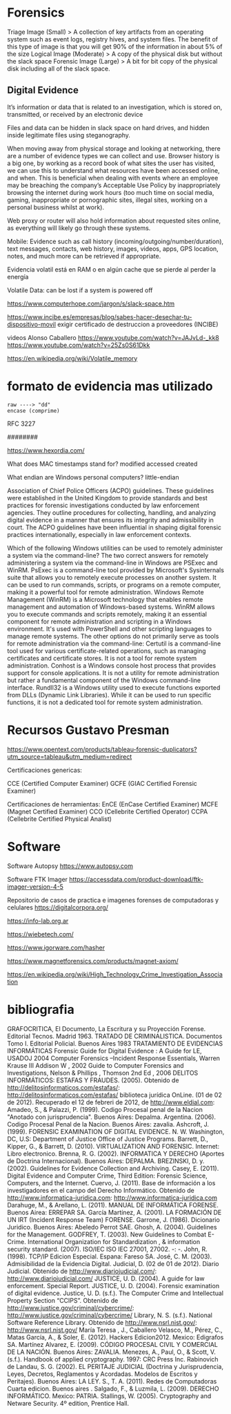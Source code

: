 # Forensics


Triage Image (Small) > A collection of key artifacts from an operating system such as event logs, registry hives, and system files. The benefit of this type of image is that you will get 90% of the information in about 5% of the size
Logical Image (Moderate) > A copy of the physical disk but without the slack space
Forensic Image (Large) > A bit for bit copy of the physical disk including all of the slack space.


## Digital Evidence

It’s information or data that is related to an investigation, which is stored on, transmitted, or received by an electronic device

Files and data can be hidden in slack space on hard drives, and hidden inside legitimate files using steganography. 

When moving away from physical storage and looking at networking, there are a number of evidence types we can collect and use. Browser history is a big one, by working as a record book of what sites the user has visited, we can use this to understand what resources have been accessed online, and when. This is beneficial when dealing with events where an employee may be breaching the company’s Acceptable Use Policy by inappropriately browsing the internet during work hours (too much time on social media, gaming, inappropriate or pornographic sites, illegal sites, working on a personal business whilst at work).

Web proxy or router will also hold information about requested sites online, as everything will likely go through these systems. 


Mobile: Evidence such as call history (incoming/outgoing/number/duration), text messages, contacts, web history, images, videos, apps, GPS location, notes, and much more can be retrieved if appropriate. 

Evidencia volatil está en RAM o en algún cache que se pierde al perder la energía

Volatile Data: can be lost if a system is powered off


https://www.computerhope.com/jargon/s/slack-space.htm




https://www.incibe.es/empresas/blog/sabes-hacer-desechar-tu-dispositivo-movil
exigir certificado de destruccion a proveedores (INCIBE)




videos Alonso Caballero
https://www.youtube.com/watch?v=JAJvLd-_kk8
https://www.youtube.com/watch?v=25Zs0S61Dkk




https://en.wikipedia.org/wiki/Volatile_memory


# formato de evidencia mas utilizado
	raw ----> "dd"
	encase (comprime)






RFC 3227





























########


https://www.hexordia.com/




















































What does MAC timestamps stand for?
	modified accessed created


What endian are Windows personal computers?
little-endian



Association of Chief Police Officers (ACPO) guidelines. These guidelines were established in the United Kingdom to provide standards and best practices for forensic investigations conducted by law enforcement agencies. They outline procedures for collecting, handling, and analyzing digital evidence in a manner that ensures its integrity and admissibility in court. The ACPO guidelines have been influential in shaping digital forensic practices internationally, especially in law enforcement contexts.


Which of the following Windows utilities can be used to remotely administer a system via the command-line?
The two correct answers for remotely administering a system via the command-line in Windows are PSExec and WinRM. PsExec is a command-line tool provided by Microsoft's Sysinternals suite that allows you to remotely execute processes on another system. It can be used to run commands, scripts, or programs on a remote computer, making it a powerful tool for remote administration. Windows Remote Management (WinRM) is a Microsoft technology that enables remote management and automation of Windows-based systems. WinRM allows you to execute commands and scripts remotely, making it an essential component for remote administration and scripting in a Windows environment. It's used with PowerShell and other scripting languages to manage remote systems. The other options do not primarily serve as tools for remote administration via the command-line: Certutil is a command-line tool used for various certificate-related operations, such as managing certificates and certificate stores. It is not a tool for remote system administration. Conhost is a Windows console host process that provides support for console applications. It is not a utility for remote administration but rather a fundamental component of the Windows command-line interface. Rundll32 is a Windows utility used to execute functions exported from DLLs (Dynamic Link Libraries). While it can be used to run specific functions, it is not a dedicated tool for remote system administration.












































































# Recursos Gustavo Presman

https://www.opentext.com/products/tableau-forensic-duplicators?utm_source=tableau&utm_medium=redirect


Certificaciones genericas:

CCE (Certified Computer Examiner)
GCFE (GIAC Certified Forensic Examiner)

Certificaciones de herramientas:
EnCE (EnCase Certified Examiner)
MCFE (Magnet Certified Examiner)
CCO (Cellebrite Certified Operator)
CCPA (Cellebrite Certified Physical Analist)

# Software

Software Autopsy https://www.autopsy.com

Software FTK Imager  https://accessdata.com/product-download/ftk-imager-version-4-5

Repositorio de casos de practica e imagenes forenses de computadoras y celulares https://digitalcorpora.org/

https://info-lab.org.ar

https://wiebetech.com/

https://www.igorware.com/hasher

https://www.magnetforensics.com/products/magnet-axiom/

https://en.wikipedia.org/wiki/High_Technology_Crime_Investigation_Association


# bibliografia

GRAFOCRITICA, El Documento, La Escritura y su Proyección Forense. Editorial Tecnos. Madrid 1963.
TRATADO DE CRIMINALISTICA. Documentos Tomo I. Editorial Policial. Buenos Aires 1983
TRATAMIENTO DE EVIDENCIAS INFORMÁTICAS
Forensic Guide for Digital Evidence : A Guide for LE, USADOJ 2004
Computer Forensics –Incident Response Essentials, Warren Krause III Addison W , 2002
Guide to Computer Forensics and Investigations, Nelson & Phillips , Thomson 2nd Ed , 2006
DELITOS INFORMÁTICOS: ESTAFAS Y FRAUDES. (2005). Obtenido de http://delitosinformaticos.com/estafas/: http://delitosinformaticos.com/estafas/
biblioteca jurídica OnLine. (01 de 02 de 2012). Recuperado el 12 de febreri de 2012, de http://www.eldial.com:
Amadeo, S., & Palazzi, P. (1999). Codigo Procesal penal de la Nacion "Anotado con jurisprudencia". Buenos Aires: Depalma.
Argentina. (2006). Codigo Procesal Penal de la Nacion. Buenos Aires: zavalia.
Ashcroft, J. (1999). FORENSIC EXAMINATION OF DIGITAL EVIDENCE. N. W. Washington, DC, U.S: Department of Justice Office of Justice Programs.
Barrett, D., Kipper, G., & Barrett, D. (2010). VIRTUALIZATION AND FORENSIC. Internet: Libro electronico.
Brenna, R. G. (2002). INFORMATICA Y DERECHO (Aportes de Doctrina Internacional). Buenos Aires: DEPALMA.
BREZINSKI, D. y. (2002). Guidelines for Evidence Collection and Archiving.
Casey, E. (2011). Digital Evidence and Computer Crime, Third Edition: Forensic Science, Computers, and the Internet.
Cuervo, J. (2011). Base de información a los investigadores en el campo del Derecho Informático. Obtenido de http://www.informatica-juridica.com: http://www.informatica-juridica.com
Darahuge, M., & Arellano, L. (2011). MANUAL DE INFORMÁTICA FORENSE. Buenos Airea: ERREPAR SA.
García Martínez, A. (2001). LA FORMACIÓN DE UN IRT (Incident Response Team) FORENSE.
Garrone, J. (1986). Dicionario Juridico. Buenos Aires: Abeledo Perrot SAE.
Ghosh, A. (2004). Guidelines for the Management.
GODFREY, T. (2003). New Guidelines to Combat E-Crime.
International Organization for Standardization , & information security standard. (2007). ISO/IEC ISO IEC 27001, 27002. -: -.
John, R. (1998). TCP/IP Edicion Especial. Espana: Fareso SA.
José, C. M. (2003). Admisibilidad de la Evidencia Digital.
Judicial, D. (02 de 01 de 2012). Diario Judicial. Obtenido de http://www.diariojudicial.com/: http://www.diariojudicial.com/
JUSTICE, U. D. (2004). A guide for law enforcement. Special Report.
JUSTICE, U. D. (2004). Forensic examination of digital evidence.
Justice, U. D. (s.f.). The Computer Crime and Intellectual Property Section “CCIPS”. Obtenido de http://www.justice.gov/criminal/cybercrime/: http://www.justice.gov/criminal/cybercrime/
Library, N. S. (s.f.). National Software Reference Library. Obtenido de http://www.nsrl.nist.gov/: http://www.nsrl.nist.gov/
María Teresa , J., Caballero Velasco, M., Pérez, C., Matas García, A., & Soler, E. (2012). Hackers Edicion2012. Mexico: Edigrafos SA.
Martínez Alvarez, E. (2009). CÓDIGO PROCESAL CIVIL Y COMERCIAL DE LA NACIÓN. Buenos Aires: ZAVALIA.
Menezes, A., Paul, O., & Scott, V. (s.f.). Handbook of applied cryptography. 1997: CRC Press Inc.
Rabinovich de Landau, S. G. (2002). EL PERITAJE JUDICIAL (Doctrina y Jurisprudencia, Leyes, Decretos, Reglamentos y Acordadas. Modelos de Escritos y Peritajes). Buenos Aires: LA LEY.
S., T. A. (2011). Redes de Computadoras Cuarta edicion. Buenos aires .
Salgado, F., & Luzmila, L. (2009). DERECHO INFORMÁTICO. Mexico: PATRIA.
Stallings, W. (2005). Cryptography and Netware Security. 4º edition, Prentice Hall.